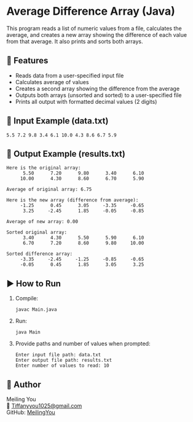 # Average Difference Array (Java)

This program reads a list of numeric values from a file, calculates the average, and creates a new array showing the difference of each value from that average. It also prints and sorts both arrays.

## 🔧 Features
- Reads data from a user-specified input file
- Calculates average of values
- Creates a second array showing the difference from the average
- Outputs both arrays (unsorted and sorted) to a user-specified file
- Prints all output with formatted decimal values (2 digits)

## 📂 Input Example (data.txt)
```
5.5 7.2 9.8 3.4 6.1 10.0 4.3 8.6 6.7 5.9
```

## 📄 Output Example (results.txt)
```
Here is the original array:
      5.50      7.20      9.80      3.40      6.10
     10.00      4.30      8.60      6.70      5.90

Average of original array: 6.75

Here is the new array (difference from average):
     -1.25      0.45      3.05     -3.35     -0.65
      3.25     -2.45      1.85     -0.05     -0.85

Average of new array: 0.00

Sorted original array:
      3.40      4.30      5.50      5.90      6.10
      6.70      7.20      8.60      9.80     10.00

Sorted difference array:
     -3.35     -2.45     -1.25     -0.85     -0.65
     -0.05      0.45      1.85      3.05      3.25
```

## ▶️ How to Run
1. Compile:
   ```
   javac Main.java
   ```

2. Run:
   ```
   java Main
   ```

3. Provide paths and number of values when prompted:
   ```
   Enter input file path: data.txt
   Enter output file path: results.txt
   Enter number of values to read: 10
   ```

## 👤 Author
Meiling You  
📧 Tiffanyyou1025@gmail.com  
GitHub: [MeilingYou](https://github.com/MeilingYou)

